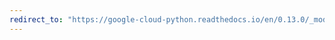 ```yaml
---
redirect_to: "https://google-cloud-python.readthedocs.io/en/0.13.0/_modules/gcloud/datastore/entity.html"
---
```

